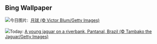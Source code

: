 ## Bing Wallpaper
![](https://www.bing.com/th?id=OHR.MineralMoon_ZH-CN2555749456_UHD.jpg&w=1000)今日图片: &nbsp;[月球 (© Victor Blum/Getty Images)](https://www.bing.com/th?id=OHR.MineralMoon_ZH-CN2555749456_UHD.jpg)
<br><br/>
![](https://www.bing.com/th?id=OHR.YoungJaguar_EN-US8866928893_UHD.jpg&w=1000)Today: [A young jaguar on a riverbank, Pantanal, Brazil (© Tambako the Jaguar/Getty Images)](https://www.bing.com/th?id=OHR.YoungJaguar_EN-US8866928893_UHD.jpg)
<br><br/>
